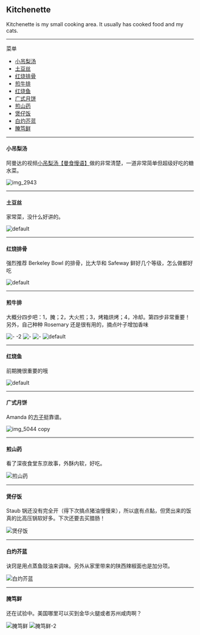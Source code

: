 Kitchenette
---

Kitchenette is my small cooking area. It usually has cooked food and my cats.

---

菜单

- [小吊梨汤](#小吊梨汤)
- [土豆丝](#土豆丝)
- [红烧排骨](#红烧排骨)
- [煎牛排](#煎牛排)
- [红烧鱼](#红烧鱼)
- [广式月饼](#广式月饼)
- [煎山药](#煎山药)
- [煲仔饭](#煲仔饭)
- [白灼芥蓝](#白灼芥蓝)
- [腌笃鲜](#腌笃鲜)

---

#### 小吊梨汤

阿曼达的视频[小吊梨汤【曼食慢语】](https://www.youtube.com/watch?v=Lx45-9sSFzQ)做的非常清楚，一道非常简单但超级好吃的糖水菜。

![img_2943](https://cloud.githubusercontent.com/assets/941519/21071411/3ff4e306-be54-11e6-8f47-70b1ea81ff6e.jpg)

---

#### 土豆丝

家常菜，没什么好讲的。

![default](https://cloud.githubusercontent.com/assets/941519/20645371/629cceca-b411-11e6-8c89-5302ea59bc99.JPG)

---

#### 红烧排骨

强烈推荐 Berkeley Bowl 的排骨，比大华和 Safeway 鲜好几个等级，怎么做都好吃

![default](https://cloud.githubusercontent.com/assets/941519/20645372/629d9832-b411-11e6-9e3b-f677e05405a0.JPG)

---

#### 煎牛排

大概分四步吧：1，腌；2，大火煎；3，烤箱烘烤；4，冷却。第四步非常重要！另外，自己种种 Rosemary 还是很有用的，摘点叶子增加香味

![- -2](https://cloud.githubusercontent.com/assets/941519/20645375/629f0e1a-b411-11e6-8b73-0efd938801e7.JPG)
![-](https://cloud.githubusercontent.com/assets/941519/20645374/629ea286-b411-11e6-9a05-b81e534068e1.JPG)
![-](https://cloud.githubusercontent.com/assets/941519/20645373/629e00ba-b411-11e6-86dd-103532d0cd03.JPG)
![default](https://cloud.githubusercontent.com/assets/941519/20645376/62a1fea4-b411-11e6-82c8-c10ee9e7f501.JPG)

---

#### 红烧鱼

前期腌很重要的哦

![default](https://cloud.githubusercontent.com/assets/941519/20645377/62c41f70-b411-11e6-9a28-d90329d4b934.JPG)

---

#### 广式月饼

Amanda 的[方子](http://www.amandatastes.com/%E3%80%90%E6%9B%BC%E9%A3%9F%E6%85%A2%E8%AF%AD%E3%80%91%E8%9B%8B%E9%BB%84%E8%8E%B2%E8%93%89%E6%9C%88%E9%A5%BC/)挺靠谱。

![img_5044 copy](https://cloud.githubusercontent.com/assets/941519/20658096/64d03e1e-b4ef-11e6-8651-16eef6919897.JPG)

---

#### 煎山药

看了深夜食堂东京故事，外酥内软，好吃。

![煎山药](https://cloud.githubusercontent.com/assets/941519/21071368/13d5a220-be53-11e6-811a-e27aaece9b0b.JPG)

---

#### 煲仔饭

Staub 锅还没有完全开（得下次搞点猪油慢慢来），所以底有点黏，但煲出来的饭真的比高压锅软好多。下次还要去买腊肠！

![煲仔饭](https://cloud.githubusercontent.com/assets/941519/21071369/13e592b6-be53-11e6-885b-e8d5efb44097.JPG)

---

#### 白灼芥蓝

诀窍是用点蒸鱼豉油来调味。另外从家里带来的陕西辣椒面也是加分项。

![白灼芥蓝](https://cloud.githubusercontent.com/assets/941519/21071370/13eda578-be53-11e6-9782-ec58e6d435cb.JPG)

---

#### 腌笃鲜

还在试验中。美国哪里可以买到金华火腿或者苏州咸肉啊？

![腌笃鲜](https://cloud.githubusercontent.com/assets/941519/21071371/13edc238-be53-11e6-8d13-658fe4f11d69.JPG)
![腌笃鲜-2](https://cloud.githubusercontent.com/assets/941519/21071372/13ee1080-be53-11e6-9f38-a99e463c8d9f.JPG)
